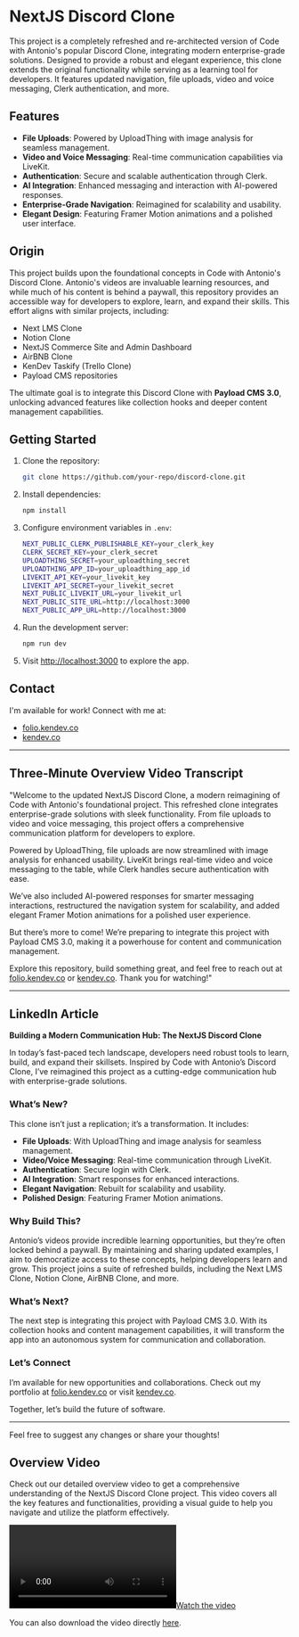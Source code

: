 # NextJS Discord Clone

This project is a completely refreshed and re-architected version of Code with Antonio's popular Discord Clone, integrating modern enterprise-grade solutions. Designed to provide a robust and elegant experience, this clone extends the original functionality while serving as a learning tool for developers. It features updated navigation, file uploads, video and voice messaging, Clerk authentication, and more.

## Features

- **File Uploads**: Powered by UploadThing with image analysis for seamless management.
- **Video and Voice Messaging**: Real-time communication capabilities via LiveKit.
- **Authentication**: Secure and scalable authentication through Clerk.
- **AI Integration**: Enhanced messaging and interaction with AI-powered responses.
- **Enterprise-Grade Navigation**: Reimagined for scalability and usability.
- **Elegant Design**: Featuring Framer Motion animations and a polished user interface.

## Origin

This project builds upon the foundational concepts in Code with Antonio's Discord Clone. Antonio's videos are invaluable learning resources, and while much of his content is behind a paywall, this repository provides an accessible way for developers to explore, learn, and expand their skills. This effort aligns with similar projects, including:

- Next LMS Clone
- Notion Clone
- NextJS Commerce Site and Admin Dashboard
- AirBNB Clone
- KenDev Taskify (Trello Clone)
- Payload CMS repositories

The ultimate goal is to integrate this Discord Clone with **Payload CMS 3.0**, unlocking advanced features like collection hooks and deeper content management capabilities.

## Getting Started

1. Clone the repository:
   ```bash
   git clone https://github.com/your-repo/discord-clone.git
   ```

2. Install dependencies:
   ```bash
   npm install
   ```

3. Configure environment variables in `.env`:
   ```bash
   NEXT_PUBLIC_CLERK_PUBLISHABLE_KEY=your_clerk_key
   CLERK_SECRET_KEY=your_clerk_secret
   UPLOADTHING_SECRET=your_uploadthing_secret
   UPLOADTHING_APP_ID=your_uploadthing_app_id
   LIVEKIT_API_KEY=your_livekit_key
   LIVEKIT_API_SECRET=your_livekit_secret
   NEXT_PUBLIC_LIVEKIT_URL=your_livekit_url
   NEXT_PUBLIC_SITE_URL=http://localhost:3000
   NEXT_PUBLIC_APP_URL=http://localhost:3000
   ```

4. Run the development server:
   ```bash
   npm run dev
   ```

5. Visit [http://localhost:3000](http://localhost:3000) to explore the app.

## Contact

I'm available for work! Connect with me at:

- [folio.kendev.co](https://folio.kendev.co)
- [kendev.co](https://kendev.co)

---

## Three-Minute Overview Video Transcript

"Welcome to the updated NextJS Discord Clone, a modern reimagining of Code with Antonio's foundational project. This refreshed clone integrates enterprise-grade solutions with sleek functionality. From file uploads to video and voice messaging, this project offers a comprehensive communication platform for developers to explore.

Powered by UploadThing, file uploads are now streamlined with image analysis for enhanced usability. LiveKit brings real-time video and voice messaging to the table, while Clerk handles secure authentication with ease.

We’ve also included AI-powered responses for smarter messaging interactions, restructured the navigation system for scalability, and added elegant Framer Motion animations for a polished user experience.

But there’s more to come! We’re preparing to integrate this project with Payload CMS 3.0, making it a powerhouse for content and communication management.

Explore this repository, build something great, and feel free to reach out at [folio.kendev.co](https://folio.kendev.co) or [kendev.co](https://kendev.co). Thank you for watching!"

---

## LinkedIn Article

**Building a Modern Communication Hub: The NextJS Discord Clone**

In today’s fast-paced tech landscape, developers need robust tools to learn, build, and expand their skillsets. Inspired by Code with Antonio’s Discord Clone, I’ve reimagined this project as a cutting-edge communication hub with enterprise-grade solutions.

### What’s New?

This clone isn’t just a replication; it’s a transformation. It includes:

- **File Uploads**: With UploadThing and image analysis for seamless management.
- **Video/Voice Messaging**: Real-time communication through LiveKit.
- **Authentication**: Secure login with Clerk.
- **AI Integration**: Smart responses for enhanced interactions.
- **Elegant Navigation**: Rebuilt for scalability and usability.
- **Polished Design**: Featuring Framer Motion animations.

### Why Build This?

Antonio’s videos provide incredible learning opportunities, but they’re often locked behind a paywall. By maintaining and sharing updated examples, I aim to democratize access to these concepts, helping developers learn and grow. This project joins a suite of refreshed builds, including the Next LMS Clone, Notion Clone, AirBNB Clone, and more.

### What’s Next?

The next step is integrating this project with Payload CMS 3.0. With its collection hooks and content management capabilities, it will transform the app into an autonomous system for communication and collaboration.

### Let’s Connect

I’m available for new opportunities and collaborations. Check out my portfolio at [folio.kendev.co](https://folio.kendev.co) or visit [kendev.co](https://kendev.co).

Together, let’s build the future of software. 

---

Feel free to suggest any changes or share your thoughts!

## Overview Video

Check out our detailed overview video to get a comprehensive understanding of the NextJS Discord Clone project. This video covers all the key features and functionalities, providing a visual guide to help you navigate and utilize the platform effectively.

[![Watch the video](public/demo/Discordant_Chat_Overview_480p.mp4)](public/demo/Discordant_Chat_Overview_480p.mp4)

You can also download the video directly [here](public/demo/Discordant_Chat_Overview_480p.mp4).
